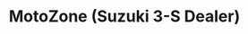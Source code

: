 ---
title: "MotoZone (Suzuki 3-S Dealer)"
url: /karachi/motozone-suzuki-3-s-dealer/
shop: motorcycle
---